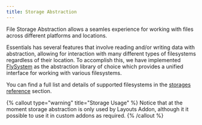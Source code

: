 ```yaml
---
title: Storage Abstraction
---
```


File Storage Abstraction allows a seamles experience for working with files across different platforms and locations.

Essentials has several features that involve reading and/or writing data with abstraction, allowing for interaction with many different types of filesystems regardless of their location. To accomplish this, we have implemented [FlySystem](https://flysystem.thephpleague.com/docs) as the abstraction library of choice which provides a unified interface for working with various filesystems.

You can find a full list and details of supported filesystems in the [storages reference](../storage/adapters) section.

{% callout type="warning" title="Storage Usage" %}
Notice that at the moment storage abstraction is only used by Layouts Addon, although it it possible to use it in custom addons as required.
{% /callout %}
